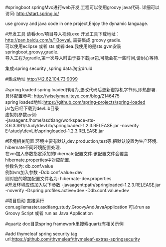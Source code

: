 #springboot
springMvc进行web开发,工程可以使用groovy java代码.
详细可以访问:    http://start.spring.io/

use groovy and java code in one project,Enjoy the dynamic language.

#开发工具
请看doc/项目导入视频.exe
开发工具下载地址：http://pan.baidu.com/s/1i3ovyaL 
需要集成 groovy  gradle.<br>
可以使用eclipse 或者 sts 或者idea.我使用的是sts.gvm安装 springboot,groovy,gradle.<br>
导入工程为gradle,第一次导入时由于要下载jar包,可能会花一些时间,请耐心等待.<br>

集成:spring security ,spring data.淘宝druid<br>

#集成地址
http://42.62.104.73:9099 





#spring loaded
spring loaded作用为,更改代码后更新虚拟机字节码,即热部署.<br>
具体配置参考: http://wiselyman.iteye.com/blog/2146475<br>
spring loaded地址:https://github.com/spring-projects/spring-loaded <br>
jar包已经下载到devLib目录<br>
虚拟机参数示例:<br>
-javaagent:/home/asdtiang/workspace-sts-3.6.3.SR1/study/devLib/springloaded-1.2.3.RELEASE.jar -noverify
‪E:\study\devLib\springloaded-1.2.3.RELEASE.jar

#环境相关配置
环境主要有默认,dev,production,test等.把默认设置为生产环境.<br>
hibernate不同环境配置处理.<br>
在vm加入参数指定添加的hibernate配置文件.该配置文件会覆盖hibernate.properties中对应配置.<br>
参数名为: db.conf.value<br>
例如vm加入参数    -Ddb.conf.value=dev<br>
则对应的增加配置文件名为: hibernate-dev.properties<br>
#开发环境应该加入以下参数
-javaagent:path/springloaded-1.2.3.RELEASE.jar  -noverify   -Dspring.profiles.active=dev  -Ddb.conf.value=dev

#项目启动
直接运行com.agilemaster.asdtiang.study.GroovyAndJavaApplication
可以run as Groovy Script 或者 run as Java Application

#quartz
doc目录spring framework里搜索quartz有相关示例

#add thymeleaf spring security tag
url:https://github.com/thymeleaf/thymeleaf-extras-springsecurity
